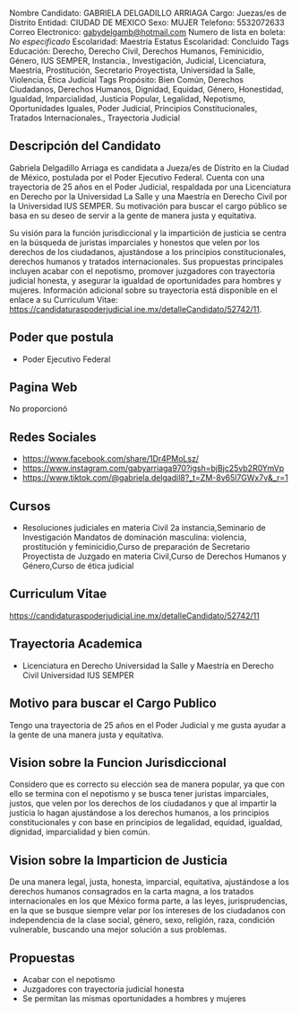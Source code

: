 Nombre Candidato: GABRIELA DELGADILLO ARRIAGA
Cargo: Juezas/es de Distrito
Entidad: CIUDAD DE MEXICO
Sexo: MUJER
Telefono: 5532072633
Correo Electronico: gabydelgamb@hotmail.com
Numero de lista en boleta: *No especificado*
Escolaridad: Maestría
Estatus Escolaridad: Concluido
Tags Educación: Derecho, Derecho Civil, Derechos Humanos, Feminicidio, Género, IUS SEMPER, Instancia., Investigación, Judicial, Licenciatura, Maestría, Prostitución, Secretario Proyectista, Universidad la Salle, Violencia, Ética Judicial
Tags Propósito: Bien Común, Derechos Ciudadanos, Derechos Humanos, Dignidad, Equidad, Género, Honestidad, Igualdad, Imparcialidad, Justicia Popular, Legalidad, Nepotismo, Oportunidades Iguales, Poder Judicial, Principios Constitucionales, Tratados Internacionales., Trayectoria Judicial


## Descripción del Candidato 

Gabriela Delgadillo Arriaga es candidata a Jueza/es de Distrito en la Ciudad de México, postulada por el Poder Ejecutivo Federal. Cuenta con una trayectoria de 25 años en el Poder Judicial, respaldada por una Licenciatura en Derecho por la Universidad La Salle y una Maestría en Derecho Civil por la Universidad IUS SEMPER.  Su motivación para buscar el cargo público se basa en su deseo de servir a la gente de manera justa y equitativa.

Su visión para la función jurisdiccional y la impartición de justicia se centra en la búsqueda de juristas imparciales y honestos que velen por los derechos de los ciudadanos, ajustándose a los principios constitucionales, derechos humanos y tratados internacionales. Sus propuestas principales incluyen acabar con el nepotismo, promover juzgadores con trayectoria judicial honesta, y asegurar la igualdad de oportunidades para hombres y mujeres.  Información adicional sobre su trayectoria está disponible en el enlace a su Curriculum Vitae: https://candidaturaspoderjudicial.ine.mx/detalleCandidato/52742/11.


## Poder que postula

- Poder Ejecutivo Federal


## Pagina Web

No proporcionó


## Redes Sociales

- https://www.facebook.com/share/1Dr4PMoLsz/
- https://www.instagram.com/gabyarriaga970?igsh=bjBjc25vb2R0YmVp
- https://www.tiktok.com/@gabriela.delgadil8?_t=ZM-8v65l7GWx7v&_r=1


## Cursos

- Resoluciones judiciales en materia Civil 2a instancia,Seminario de Investigación Mandatos de dominación masculina: violencia, prostitución y feminicidio,Curso de preparación de Secretario Proyectista de Juzgado en materia Civil,Curso de Derechos Humanos y Género,Curso de ética judicial


## Curriculum Vitae

https://candidaturaspoderjudicial.ine.mx/detalleCandidato/52742/11


## Trayectoria Academica

- Licenciatura en Derecho Universidad la Salle y Maestría en Derecho Civil Universidad IUS SEMPER


## Motivo para buscar el Cargo Publico

Tengo una trayectoria de 25 años en el Poder Judicial y me gusta ayudar a la gente de una manera justa y equitativa.


## Vision sobre la Funcion Jurisdiccional

Considero que es correcto su elección sea de manera popular, ya que con ello se termina con el nepotismo y se busca tener juristas imparciales, justos, que velen por los derechos de los ciudadanos y que al impartir la justicia lo hagan ajustándose a los derechos humanos, a los principios constitucionales y con base en principios de legalidad, equidad, igualdad, dignidad, imparcialidad y bien común.


## Vision sobre la Imparticion de Justicia

De una manera legal, justa, honesta, imparcial, equitativa, ajustándose a los derechos humanos consagrados en la carta magna, a los tratados internacionales en los que México forma parte, a las leyes, jurisprudencias, en la que se busque siempre velar por los intereses de los ciudadanos con independencia de la clase social, género, sexo, religión, raza, condición vulnerable, buscando una mejor solución a sus problemas.


## Propuestas

- Acabar con el nepotismo
- Juzgadores con trayectoria judicial honesta
- Se permitan las mismas oportunidades a hombres y mujeres

